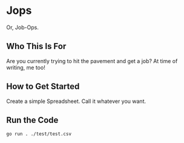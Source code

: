 # Jops

Or, Job-Ops.

## Who This Is For

Are you currently trying to hit the pavement and get a job? At time of writing, me too!

## How to Get Started

Create a simple Spreadsheet. Call it whatever you want.

## Run the Code

```sh
go run . ./test/test.csv
```